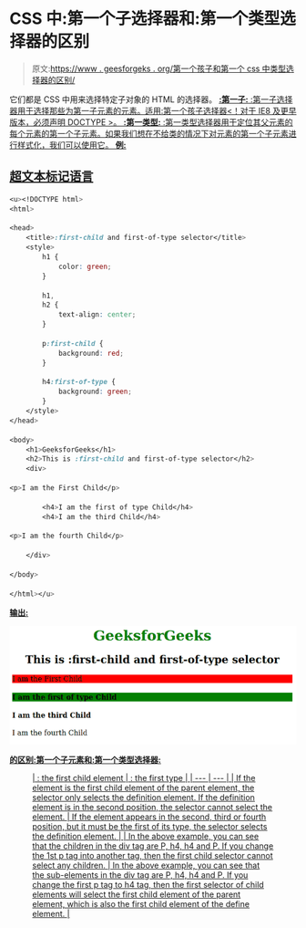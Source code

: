 # CSS 中:第一个子选择器和:第一个类型选择器的区别

> 原文:[https://www . geesforgeks . org/第一个孩子和第一个 css 中类型选择器的区别/](https://www.geeksforgeeks.org/difference-between-first-child-and-first-of-type-selector-in-css/)

它们都是 CSS 中用来选择特定子对象的 HTML 的选择器。
<u>[**<u>:第一子:</u>**](https://www.geeksforgeeks.org/css-first-child-selector/) :第一子选择器用于选择那些为第一子元素的元素。适用:第一个孩子选择器<！对于 IE8 及更早版本，必须声明 DOCTYPE >。
<u>[**<u>:第一类型:</u>**](https://www.geeksforgeeks.org/css-first-of-type-selector/) :第一类型选择器用于定位其父元素的每个元素的第一个子元素。如果我们想在不给类的情况下对元素的第一个子元素进行样式化，我们可以使用它。
**例:**</u></u> 

## <u><u>超文本标记语言</u></u>

```css
<u><!DOCTYPE html>
<html>

<head>
    <title>:first-child and first-of-type selector</title>
    <style>
        h1 {
            color: green;
        }

        h1,
        h2 {
            text-align: center;
        }

        p:first-child {
            background: red;
        }

        h4:first-of-type {
            background: green;
        }
    </style>
</head>

<body>
    <h1>GeeksforGeeks</h1>
    <h2>This is :first-child and first-of-type selector</h2>
    <div>

<p>I am the First Child</p>

        <h4>I am the first of type Child</h4>
        <h4>I am the third Child</h4>

<p>I am the fourth Child</p>

    </div>

</body>

</html></u>
```

<u><u>**输出:**</u></u>

<u><u>![](img/d75d449e403071ad060cc54629493536.png)</u></u>

<u><u>**的区别:第一个子元素和:第一个类型选择器:**</u></u>

<figure class="table"> <u><u>| : the first child element | : the first type |
| --- | --- |
| If the element is the first child element of the parent element, the selector only selects the definition element. If the definition element is in the second position, the selector cannot select the element. | If the element appears in the second, third or fourth position, but it must be the first of its type, the selector selects the definition element. |
| In the above example, you can see that the children in the div tag are P, h4, h4 and P. If you change the 1st p tag into another tag, then the first child selector cannot select any children. | In the above example, you can see that the sub-elements in the div tag are P, h4, h4 and P. If you change the first p tag to h4 tag, then the first selector of child elements will select the first child element of the parent element, which is also the first child element of the define element. |</u></u> </figure>